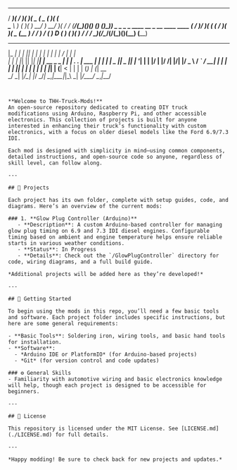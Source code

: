 

 ____  __ _  __  ____  ____  __  __ _ 
/ ___)(  / )(  )(  _ \(  _ \(  )(  ( \
\___ \ )  (  )(  ) __/ ) __/ )( /    /
(____/(__\_)(__)(__)  (__)  (__)\_)__) _  _  _  _  ____  __ _  __  ____  ____ 
( \/ )/ )( \(    \(  / )(  )(  _ \(__  )
/ \/ \) \/ ( ) D ( )  (  )(  ) __/ / _/ 
\_)(_/\____/(____/(__\_)(__)(__)  (____)




 _____ _   _  _   _      _____               _          ___  ___          _     
|_   _| | | || | | |    |_   _|             | |         |  \/  |         | |    
  | | | |_| || |_| |______| |_ __ _   _  ___| | ________| .  . | ___   __| |___ 
  | | |  _  ||  _  |______| | '__| | | |/ __| |/ /______| |\/| |/ _ \ / _` / __|
  | | | | | || | | |      | | |  | |_| | (__|   <       | |  | | (_) | (_| \__ \
  \_/ \_| |_/\_| |_/      \_/_|   \__,_|\___|_|\_\      \_|  |_/\___/ \__,_|___/
                                                                                
                                                                                

~~~~~~~~~~~~~~~~~~~~~~~~~~~~~~~~~~~~~~~~~~~~~~~~~~~~~~~~~~~~~~~~~~~~~~~~~~~~~~~~~~~~~~~~~~~~~~~~~~~~~~~~~~~~~~~


**Welcome to THH-Truck-Mods!**  
An open-source repository dedicated to creating DIY truck modifications using Arduino, Raspberry Pi, and other accessible electronics. This collection of projects is built for anyone interested in enhancing their truck’s functionality with custom electronics, with a focus on older diesel models like the Ford 6.9/7.3 IDI.

Each mod is designed with simplicity in mind—using common components, detailed instructions, and open-source code so anyone, regardless of skill level, can follow along.

---

## 📂 Projects

Each project has its own folder, complete with setup guides, code, and diagrams. Here’s an overview of the current mods:

### 1. **Glow Plug Controller (Arduino)**
   - **Description**: A custom Arduino-based controller for managing glow plug timing on 6.9 and 7.3 IDI diesel engines. Configurable timing based on ambient and engine temperature helps ensure reliable starts in various weather conditions.
   - **Status**: In Progress
   - **Details**: Check out the `/GlowPlugController` directory for code, wiring diagrams, and a full build guide.

*Additional projects will be added here as they’re developed!*

---

## 🚀 Getting Started

To begin using the mods in this repo, you’ll need a few basic tools and software. Each project folder includes specific instructions, but here are some general requirements:

- **Basic Tools**: Soldering iron, wiring tools, and basic hand tools for installation.
- **Software**:  
  - *Arduino IDE or PlatformIO* (for Arduino-based projects)
  - *Git* (for version control and code updates)

### ⚙️ General Skills
- Familiarity with automotive wiring and basic electronics knowledge will help, though each project is designed to be accessible for beginners.

---

## 📜 License

This repository is licensed under the MIT License. See [LICENSE.md](./LICENSE.md) for full details.

---

*Happy modding! Be sure to check back for new projects and updates.*
 

